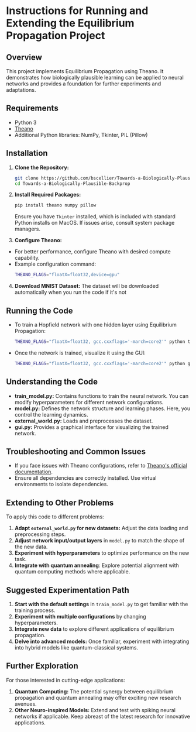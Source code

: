 # Instructions for Running and Extending the Equilibrium Propagation Project

## Overview

This project implements Equilibrium Propagation using Theano. It demonstrates how biologically plausible learning can be applied to neural networks and provides a foundation for further experiments and adaptations.

## Requirements

- Python 3
- [Theano](https://github.com/Theano/Theano)
- Additional Python libraries: NumPy, Tkinter, PIL (Pillow)

## Installation

1. **Clone the Repository:**
   ```bash
   git clone https://github.com/bscellier/Towards-a-Biologically-Plausible-Backprop.git
   cd Towards-a-Biologically-Plausible-Backprop
   ```

2. **Install Required Packages:**
   ```bash
   pip install theano numpy pillow
   ```
   Ensure you have `Tkinter` installed, which is included with standard Python installs on MacOS. If issues arise, consult system package managers.

3. **Configure Theano:**
  - For better performance, configure Theano with desired compute capability.
  - Example configuration command:
    ```bash
    THEANO_FLAGS="floatX=float32,device=gpu"
    ```

4. **Download MNIST Dataset:** The dataset will be downloaded automatically when you run the code if it's not 

## Running the Code

- To train a Hopfield network with one hidden layer using Equilibrium Propagation:
  ```bash
  THEANO_FLAGS="floatX=float32, gcc.cxxflags='-march=core2'" python train_model.py
  ```
- Once the network is trained, visualize it using the GUI:
  ```bash
  THEANO_FLAGS="floatX=float32, gcc.cxxflags='-march=core2'" python gui.py net1
  ```

## Understanding the Code

- **train_model.py:** Contains functions to train the neural network. You can modify hyperparameters for different network configurations.
- **model.py:** Defines the network structure and learning phases. Here, you control the learning dynamics.
- **external_world.py:** Loads and preprocesses the dataset.
- **gui.py:** Provides a graphical interface for visualizing the trained network.

## Troubleshooting and Common Issues

- If you face issues with Theano configurations, refer to [Theano's official documentation](https://theano.readthedocs.io/en/latest/).
- Ensure all dependencies are correctly installed. Use virtual environments to isolate dependencies.

## Extending to Other Problems

To apply this code to different problems:

1. **Adapt `external_world.py` for new datasets:** Adjust the data loading and preprocessing steps.
2. **Adjust network input/output layers** in `model.py` to match the shape of the new data.
3. **Experiment with hyperparameters** to optimize performance on the new task.
4. **Integrate with quantum annealing**: Explore potential alignment with quantum computing methods where applicable.

## Suggested Experimentation Path

1. **Start with the default settings** in `train_model.py` to get familiar with the training process.
2. **Experiment with multiple configurations** by changing hyperparameters.
3. **Integrate new data** to explore different applications of equilibrium propagation.
4. **Delve into advanced models:** Once familiar, experiment with integrating into hybrid models like quantum-classical systems.

## Further Exploration

For those interested in cutting-edge applications:

1. **Quantum Computing:** The potential synergy between equilibrium propagation and quantum annealing may offer exciting new research avenues.
2. **Other Neuro-inspired Models:** Extend and test with spiking neural networks if applicable. Keep abreast of the latest research for innovative applications.

